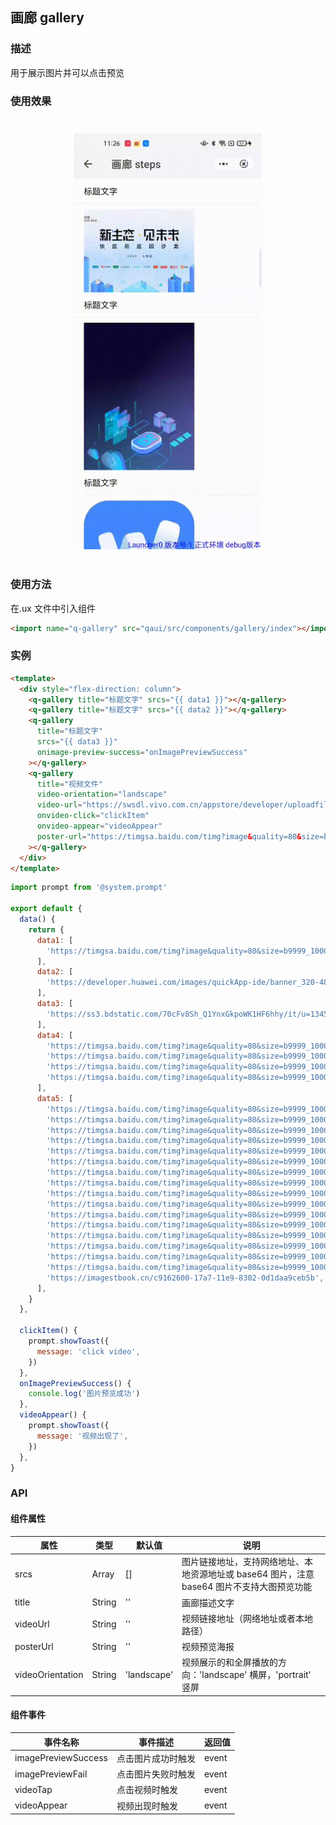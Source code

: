 ## 画廊 gallery

### 描述

用于展示图片并可以点击预览

### 使用效果

<div style="text-align: center;margin: 40px;"><img src="./assets/gallery.gif" alt="barcode" style="width:300px" /></div>

### 使用方法

在.ux 文件中引入组件

```html
<import name="q-gallery" src="qaui/src/components/gallery/index"></import>
```

### 实例

```html
<template>
  <div style="flex-direction: column">
    <q-gallery title="标题文字" srcs="{{ data1 }}"></q-gallery>
    <q-gallery title="标题文字" srcs="{{ data2 }}"></q-gallery>
    <q-gallery
      title="标题文字"
      srcs="{{ data3 }}"
      onimage-preview-success="onImagePreviewSuccess"
    ></q-gallery>
    <q-gallery
      title="视频文件"
      video-orientation="landscape"
      video-url="https://swsdl.vivo.com.cn/appstore/developer/uploadfile/20180323/20180323183010837.mp4"
      onvideo-click="clickItem"
      onvideo-appear="videoAppear"
      poster-url="https://timgsa.baidu.com/timg?image&quality=80&size=b9999_10000&sec=1603277817178&di=93757526f827b5ee7bdbcc033a29487b&imgtype=0&src=http%3A%2F%2Fwww.huaxia.com%2Fxw%2Fshgj%2Fimages%2F2018%2F06%2F12%2F2009996.png"
    ></q-gallery>
  </div>
</template>
```

```js
import prompt from '@system.prompt'

export default {
  data() {
    return {
      data1: [
        'https://timgsa.baidu.com/timg?image&quality=80&size=b9999_10000&sec=1603277817178&di=93757526f827b5ee7bdbcc033a29487b&imgtype=0&src=http%3A%2F%2Fwww.huaxia.com%2Fxw%2Fshgj%2Fimages%2F2018%2F06%2F12%2F2009996.png',
      ],
      data2: [
        'https://developer.huawei.com/images/quickApp-ide/banner_320-484.png',
      ],
      data3: [
        'https://ss3.bdstatic.com/70cFv8Sh_Q1YnxGkpoWK1HF6hhy/it/u=134518335,1751359104&fm=26&gp=0.jpg',
      ],
      data4: [
        'https://timgsa.baidu.com/timg?image&quality=80&size=b9999_10000&sec=1603277817178&di=93757526f827b5ee7bdbcc033a29487b&imgtype=0&src=http%3A%2F%2Fwww.huaxia.com%2Fxw%2Fshgj%2Fimages%2F2018%2F06%2F12%2F2009996.png',
        'https://timgsa.baidu.com/timg?image&quality=80&size=b9999_10000&sec=1603277817178&di=93757526f827b5ee7bdbcc033a29487b&imgtype=0&src=http%3A%2F%2Fwww.huaxia.com%2Fxw%2Fshgj%2Fimages%2F2018%2F06%2F12%2F2009996.png',
        'https://timgsa.baidu.com/timg?image&quality=80&size=b9999_10000&sec=1603277817178&di=93757526f827b5ee7bdbcc033a29487b&imgtype=0&src=http%3A%2F%2Fwww.huaxia.com%2Fxw%2Fshgj%2Fimages%2F2018%2F06%2F12%2F2009996.png',
        'https://timgsa.baidu.com/timg?image&quality=80&size=b9999_10000&sec=1603277817178&di=93757526f827b5ee7bdbcc033a29487b&imgtype=0&src=http%3A%2F%2Fwww.huaxia.com%2Fxw%2Fshgj%2Fimages%2F2018%2F06%2F12%2F2009996.png',
      ],
      data5: [
        'https://timgsa.baidu.com/timg?image&quality=80&size=b9999_10000&sec=1603277817178&di=93757526f827b5ee7bdbcc033a29487b&imgtype=0&src=http%3A%2F%2Fwww.huaxia.com%2Fxw%2Fshgj%2Fimages%2F2018%2F06%2F12%2F2009996.png',
        'https://timgsa.baidu.com/timg?image&quality=80&size=b9999_10000&sec=1603277817178&di=93757526f827b5ee7bdbcc033a29487b&imgtype=0&src=http%3A%2F%2Fwww.huaxia.com%2Fxw%2Fshgj%2Fimages%2F2018%2F06%2F12%2F2009996.png',
        'https://timgsa.baidu.com/timg?image&quality=80&size=b9999_10000&sec=1603277817178&di=93757526f827b5ee7bdbcc033a29487b&imgtype=0&src=http%3A%2F%2Fwww.huaxia.com%2Fxw%2Fshgj%2Fimages%2F2018%2F06%2F12%2F2009996.png',
        'https://timgsa.baidu.com/timg?image&quality=80&size=b9999_10000&sec=1603277817178&di=93757526f827b5ee7bdbcc033a29487b&imgtype=0&src=http%3A%2F%2Fwww.huaxia.com%2Fxw%2Fshgj%2Fimages%2F2018%2F06%2F12%2F2009996.png',
        'https://timgsa.baidu.com/timg?image&quality=80&size=b9999_10000&sec=1603277817178&di=93757526f827b5ee7bdbcc033a29487b&imgtype=0&src=http%3A%2F%2Fwww.huaxia.com%2Fxw%2Fshgj%2Fimages%2F2018%2F06%2F12%2F2009996.png',
        'https://timgsa.baidu.com/timg?image&quality=80&size=b9999_10000&sec=1603277817178&di=93757526f827b5ee7bdbcc033a29487b&imgtype=0&src=http%3A%2F%2Fwww.huaxia.com%2Fxw%2Fshgj%2Fimages%2F2018%2F06%2F12%2F2009996.png',
        'https://timgsa.baidu.com/timg?image&quality=80&size=b9999_10000&sec=1603277817178&di=93757526f827b5ee7bdbcc033a29487b&imgtype=0&src=http%3A%2F%2Fwww.huaxia.com%2Fxw%2Fshgj%2Fimages%2F2018%2F06%2F12%2F2009996.png',
        'https://timgsa.baidu.com/timg?image&quality=80&size=b9999_10000&sec=1603277817178&di=93757526f827b5ee7bdbcc033a29487b&imgtype=0&src=http%3A%2F%2Fwww.huaxia.com%2Fxw%2Fshgj%2Fimages%2F2018%2F06%2F12%2F2009996.png',
        'https://timgsa.baidu.com/timg?image&quality=80&size=b9999_10000&sec=1603277817178&di=93757526f827b5ee7bdbcc033a29487b&imgtype=0&src=http%3A%2F%2Fwww.huaxia.com%2Fxw%2Fshgj%2Fimages%2F2018%2F06%2F12%2F2009996.png',
        'https://timgsa.baidu.com/timg?image&quality=80&size=b9999_10000&sec=1603277817178&di=93757526f827b5ee7bdbcc033a29487b&imgtype=0&src=http%3A%2F%2Fwww.huaxia.com%2Fxw%2Fshgj%2Fimages%2F2018%2F06%2F12%2F2009996.png',
        'https://timgsa.baidu.com/timg?image&quality=80&size=b9999_10000&sec=1603277817178&di=93757526f827b5ee7bdbcc033a29487b&imgtype=0&src=http%3A%2F%2Fwww.huaxia.com%2Fxw%2Fshgj%2Fimages%2F2018%2F06%2F12%2F2009996.png',
        'https://timgsa.baidu.com/timg?image&quality=80&size=b9999_10000&sec=1603277817178&di=93757526f827b5ee7bdbcc033a29487b&imgtype=0&src=http%3A%2F%2Fwww.huaxia.com%2Fxw%2Fshgj%2Fimages%2F2018%2F06%2F12%2F2009996.png',
        'https://timgsa.baidu.com/timg?image&quality=80&size=b9999_10000&sec=1603277817178&di=93757526f827b5ee7bdbcc033a29487b&imgtype=0&src=http%3A%2F%2Fwww.huaxia.com%2Fxw%2Fshgj%2Fimages%2F2018%2F06%2F12%2F2009996.png',
        'https://timgsa.baidu.com/timg?image&quality=80&size=b9999_10000&sec=1603277817178&di=93757526f827b5ee7bdbcc033a29487b&imgtype=0&src=http%3A%2F%2Fwww.huaxia.com%2Fxw%2Fshgj%2Fimages%2F2018%2F06%2F12%2F2009996.png',
        'https://timgsa.baidu.com/timg?image&quality=80&size=b9999_10000&sec=1603277817178&di=93757526f827b5ee7bdbcc033a29487b&imgtype=0&src=http%3A%2F%2Fwww.huaxia.com%2Fxw%2Fshgj%2Fimages%2F2018%2F06%2F12%2F2009996.png',
        'https://timgsa.baidu.com/timg?image&quality=80&size=b9999_10000&sec=1603277817178&di=93757526f827b5ee7bdbcc033a29487b&imgtype=0&src=http%3A%2F%2Fwww.huaxia.com%2Fxw%2Fshgj%2Fimages%2F2018%2F06%2F12%2F2009996.png',
        'https://imagestbook.cn/c9162600-17a7-11e9-8302-0d1daa9ceb5b',
      ],
    }
  },

  clickItem() {
    prompt.showToast({
      message: 'click video',
    })
  },
  onImagePreviewSuccess() {
    console.log('图片预览成功')
  },
  videoAppear() {
    prompt.showToast({
      message: '视频出现了',
    })
  },
}
```

### API

#### 组件属性

| 属性             | 类型   | 默认值      | 说明                                                                                       |
| ---------------- | ------ | ----------- | ------------------------------------------------------------------------------------------ |
| srcs             | Array  | []          | 图片链接地址，支持网络地址、本地资源地址或 base64 图片，注意 base64 图片不支持大图预览功能 |
| title            | String | ''          | 画廊描述文字                                                                               |
| videoUrl         | String | ''          | 视频链接地址（网络地址或者本地路径）                                                       |
| posterUrl        | String | ''          | 视频预览海报                                                                               |
| videoOrientation | String | 'landscape' | 视频展示的和全屏播放的方向：'landscape' 横屏，'portrait' 竖屏                              |

#### 组件事件

| 事件名称            | 事件描述           | 返回值 |
| ------------------- | ------------------ | ------ |
| imagePreviewSuccess | 点击图片成功时触发 | event  |
| imagePreviewFail    | 点击图片失败时触发 | event  |
| videoTap            | 点击视频时触发     | event  |
| videoAppear         | 视频出现时触发     | event  |
